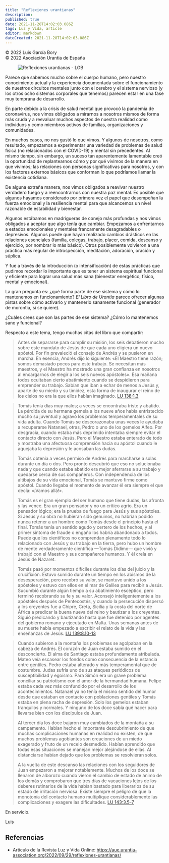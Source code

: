 ```yaml
---
title: "Reflexiones urantianas"
description: 
published: true
date: 2021-11-28T14:02:03.086Z
tags: Luz y Vida, article
editor: markdown
dateCreated: 2021-11-28T14:02:03.086Z
---
```


<p class="v-card v-sheet theme--light grey lighten-3 px-2">© 2022 Luis García Bory<br>© 2022 Asociación Urantia de España</p>

<figure id="Figure_11" class="image urantiapedia">
<img src="../../../output/wikijs/image/article/Luz_y_Vida/LyV_2022_10/Reflexiones-urantianas-LGB.jpg" alt="Reflexiones urantianas - LGB">
</figure>

Parece que sabemos mucho sobre el cuerpo humano, pero nuestro conocimiento actual y la experiencia documentada sobre el funcionamiento de nuestros circuitos mentales junto con el cerebro y el sistema nervioso (y los otros ocho sistemas corporales que tenemos) parecen estar en una fase muy temprana de desarrollo.

En parte debido a la crisis de salud mental que provocó la pandemia de coronavirus, nos vimos obligados a mirarnos a nosotros mismos de forma más cruda y a reevaluar muchos aspectos de nuestra realidad como individuos y como miembros activos de familias, organizaciones y comunidades.

En muchos casos, no nos gustó lo que vimos. Y algunos de nosotros, como resultado, empezamos a experimentar una variedad de problemas de salud física (no relacionados con el COVID-19) y mental sin precedentes. Al mismo tiempo, sin embargo, un suceso tan aparentemente lamentable creó la oportunidad de replantearnos cómo y por qué vivimos de la manera en que vivimos; las relaciones con personas significativas para nosotros, y con los factores externos básicos que conforman lo que podríamos llamar la existencia cotidiana.

De alguna extraña manera, nos vimos obligados a reavivar nuestro verdadero fuego y a reencontrarnos con nuestra paz mental. Es posible que algunos hayamos considerado por primera vez el papel que desempeñan la fuerza emocional y la resiliencia mental para que alcancemos un nivel razonable de estabilidad y bienestar.

Algunos estábamos en madrigueras de conejo más profundas y nos vimos obligados a aceptar que algo tenía que cambiar. Empezamos a enfrentarnos a estados emocionales y mentales francamente desagradables o depresivos. Algunos puede que hayan realizado cambios drásticos en las relaciones esenciales (familia, colegas, trabajo, placer, comida, descanso y ejercicio, por nombrar lo más básico). Otros posiblemente volvieron a una práctica más regular de introspección, meditación, adoración, oración y súplica.

Y fue a través de la introducción (o intensificación) de estas prácticas que pudimos recordar lo importante que es tener un sistema espiritual funcional y eficiente para lograr una salud más sana (bienestar energético, físico, mental y emocional).

La gran pregunta es: ¿qué forma parte de ese sistema y cómo lo mantenemos en funcionamiento? _El Libro de Urantia_ parece ofrecer algunas pistas sobre cómo activarlo y mantenerlo sanamente funcional (generador de morontia, si se quiere).

¿Cuáles crees que son las partes de ese sistema? ¿Cómo lo mantenemos sano y funcional?

Respecto a este tema, tengo muchas citas del libro que compartir:

> Antes de separarse para cumplir su misión, los seis debatieron mucho sobre este mandato de Jesús de que cada uno eligiera un nuevo apóstol. Por fin prevaleció el consejo de Andrés y se pusieron en marcha. En esencia, Andrés dijo lo siguiente: «El Maestro tiene razón; somos demasiado pocos para este trabajo. Se necesitan más maestros, y el Maestro ha mostrado una gran confianza en nosotros al encargarnos de elegir a los seis nuevos apóstoles». Esa mañana todos ocultaban cierto abatimiento cuando se despidieron para emprender su trabajo. Sabían que iban a echar de menos a Jesús y, aparte de su miedo y su timidez, esta forma de inaugurar el reino de los cielos no era la que ellos habían imaginado. [LU 138:1.3](/es/The_Urantia_Book/138#p1_3)

> Tomás tenía días muy malos; a veces se encontraba triste y abatido. La pérdida de su hermana gemela a los nueve años había entristecido mucho su juventud y agravó los problemas temperamentales de su vida adulta. Cuando Tomás se descorazonaba unas veces le ayudaba a recuperarse Natanael, otras, Pedro o uno de los gemelos Alfeo. Por desgracia, cuando estaba más deprimido intentaba siempre evitar el contacto directo con Jesús. Pero el Maestro estaba enterado de todo y mostraba una afectuosa comprensión hacia su apóstol cuando le aquejaba la depresión y le acosaban las dudas.
> 
> Tomás obtenía a veces permiso de Andrés para marcharse a solas durante un día o dos. Pero pronto descubrió que eso no solucionaba nada y que cuando estaba abatido era mejor aferrarse a su trabajo y quedarse cerca de sus compañeros. Con independencia de los altibajos de su vida emocional, Tomás se mantuvo firme como apóstol. Cuando llegaba el momento de avanzar él era siempre el que decía: «¡Vamos allá!».
> 
> Tomás es el gran ejemplo del ser humano que tiene dudas, las afronta y las vence. Era un gran pensador y no un crítico agrio. Era un pensador lógico; era la prueba de fuego para Jesús y sus apóstoles. Si Jesús y su obra no hubieran sido genuinos, no habrían podido nunca retener a un hombre como Tomás desde el principio hasta el final. Tomás tenía un sentido agudo y certero de los hechos, y al primer síntoma de fraude o engaño los habría abandonado a todos. Puede que los científicos no comprendan plenamente todo lo relacionado con Jesús y su trabajo en la tierra, pero hubo un hombre de mente verdaderamente científica —Tomás Dídimo— que vivió y trabajó con el Maestro y sus compañeros humanos. Y él creía en Jesús de Nazaret.
> 
> Tomás pasó por momentos difíciles durante los días del juicio y la crucifixión. Estuvo sumido durante un tiempo en los abismos de la desesperación, pero recobró su valor, se mantuvo unido a los apóstoles y estuvo con ellos en el mar de Galilea para recibir a Jesús. Sucumbió durante algún tiempo a su abatimiento escéptico, pero terminó recobrando su fe y su valor. Aconsejó inteligentemente a los apóstoles después de Pentecostés, y cuando la persecución dispersó a los creyentes fue a Chipre, Creta, Sicilia y la costa del norte de África a predicar la buena nueva del reino y bautizar a los creyentes. Siguió predicando y bautizando hasta que fue detenido por agentes del gobierno romano y ejecutado en Malta. Unas semanas antes de su muerte había empezado a escribir el relato de la vida y las enseñanzas de Jesús. [LU 139:8.10-13](/es/The_Urantia_Book/139#p8_10)

> Cuando subieron a la montaña los problemas se agolpaban en la cabeza de Andrés. El corazón de Juan estaba sumido en el desconcierto. El alma de Santiago estaba profundamente atribulada. Mateo veía escasear los fondos como consecuencia de la estancia entre gentiles. Pedro estaba alterado y más temperamental que de costumbre. Judas sufría uno de sus ataques periódicos de susceptibilidad y egoísmo. Para Simón era un grave problema conciliar su patriotismo con el amor de la hermandad humana. Felipe estaba cada vez más confundido por el desarrollo de los acontecimientos. Natanael ya no tenía el mismo sentido del humor desde que estaban en contacto con poblaciones gentiles y Tomás estaba en plena racha de depresión. Solo los gemelos estaban tranquilos y normales. Y ninguno de los doce sabía qué hacer para llevarse bien con los discípulos de Juan.
> 
> Al tercer día los doce bajaron muy cambiados de la montaña a su campamento. Habían hecho el importante descubrimiento de que muchas complicaciones humanas en realidad no existen, de que muchos problemas agobiantes son creaciones de un miedo exagerado y fruto de un recelo desmedido. Habían aprendido que todas esas situaciones se manejan mejor alejándose de ellas. Al distanciarse habían dejado que los problemas se resolvieran solos.
> 
> A la vuelta de este descanso las relaciones con los seguidores de Juan empezaron a mejorar notablemente. Muchos de los doce se llenaron de alborozo cuando vieron el cambio de estado de ánimo de los demás y comprobaron que tres días de vacaciones lejos de los deberes rutinarios de la vida habían bastado para liberarlos de su estado de irritación nerviosa. Existe siempre el peligro de que la monotonía del contacto humano multiplique considerablemente las complicaciones y exagere las dificultades. [LU 143:3.5-7](/es/The_Urantia_Book/143#p3_5)

En servicio.

Luis

## Referencias

- Artículo de la Revista Luz y Vida Online: https://aue.urantia-association.org/2022/09/29/reflexiones-urantianas/